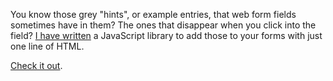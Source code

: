 You know those grey "hints", or example entries, that web form fields
sometimes have in them? The ones that disappear when you click into the field?
[I have written][10] a JavaScript library to add those to your forms with just
one line of HTML.

   [10]: http://pauldowman.com/projects/fieldhints/

[Check it out][11].

   [11]: http://pauldowman.com/projects/fieldhints/


